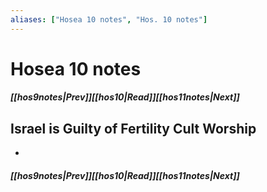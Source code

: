 ```yaml
---
aliases: ["Hosea 10 notes", "Hos. 10 notes"]
---
```

# Hosea 10 notes
##### <span class=arrow-left></span>[[hos9notes|Prev]]<span class=navigation-separator></span>[[hos10|Read]]<span class=navigation-separator></span>[[hos11notes|Next]]<span class=arrow-right></span>
## Israel is Guilty of Fertility Cult Worship
- 
##### <span class=arrow-left></span>[[hos9notes|Prev]]<span class=navigation-separator></span>[[hos10|Read]]<span class=navigation-separator></span>[[hos11notes|Next]]<span class=arrow-right></span>